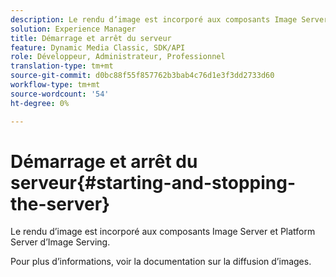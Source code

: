 ```yaml
---
description: Le rendu d’image est incorporé aux composants Image Server et Platform Server d’Image Serving.
solution: Experience Manager
title: Démarrage et arrêt du serveur
feature: Dynamic Media Classic, SDK/API
role: Développeur, Administrateur, Professionnel
translation-type: tm+mt
source-git-commit: d0bc88f55f857762b3bab4c76d1e3f3dd2733d60
workflow-type: tm+mt
source-wordcount: '54'
ht-degree: 0%

---
```



# Démarrage et arrêt du serveur{#starting-and-stopping-the-server}

Le rendu d’image est incorporé aux composants Image Server et Platform Server d’Image Serving.

Pour plus d’informations, voir la documentation sur la diffusion d’images.
